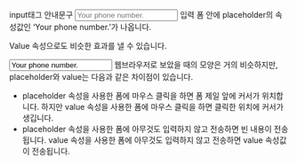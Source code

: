 ---
---

input태그 안내문구
<input type="text" name="tel" placeholder="Your phone number.">
입력 폼 안에 placeholder의 속성값인 ‘Your phone number.’가 나옵니다.

Value 속성으로도 비슷한 효과를 낼 수 있습니다.

<input type="text" name="tel" value="Your phone number.">
웹브라우저로 보았을 때의 모양은 거의 비슷하지만, placeholder와 value는 다음과 같은 차이점이 있습니다.

- placeholder 속성을 사용한 폼에 마우스 클릭을 하면 폼 제일 앞에 커서가 위치합니다. 하지만 value 속성을 사용한 폼에 마우스 클릭을 하면 클릭한 위치에 커서가 생깁니다.
- placeholder 속성을 사용한 폼에 아무것도 입력하지 않고 전송하면 빈 내용이 전송됩니다. value 속성을 사용한 폼에 아무것도 입력하지 않고 전송하면 value 속성값이 전송됩니다.


